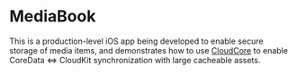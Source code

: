 # MediaBook

This is a production-level iOS app being developed to enable secure storage of media items, and demonstrates how to use [CloudCore](https://github.com/deeje/CloudCore) to enable CoreData <=> CloudKit synchronization with large cacheable assets.
